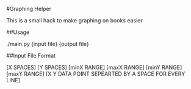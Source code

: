 #Graphing Helper

This is a small hack to make graphing on books easier

##Usage

./main.py {input file} {output file}


##Input File Format

[X SPACES] [Y SPACES]
[minX RANGE] [maxX RANGE]
[minY RANGE] [maxY RANGE]
[X Y DATA POINT SEPEARTED BY A SPACE FOR EVERY LINE]

